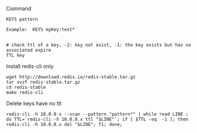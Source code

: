 Command

    KEYS pattern
    
    Example:  KEYS myKey:test*


    # check ttl of a key, -2: key not exist, -1: the key exists but has no associated expire
    TTL key
    
    
    
Install redis-cli only

    wget http://download.redis.io/redis-stable.tar.gz
    tar xvzf redis-stable.tar.gz
    cd redis-stable
    make redis-cli
    

Delete keys have no ttl

    redis-cli -h 10.0.0.x --scan --pattern "pattern*" | while read LINE ; do TTL=`redis-cli -h 10.0.0.x ttl "$LINE"`; if [ $TTL -eq  -1 ]; then redis-cli -h 10.0.0.x del "$LINE"; fi; done;
